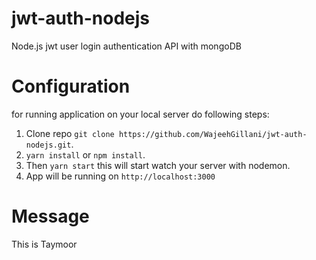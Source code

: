 # jwt-auth-nodejs

Node.js jwt user login authentication API with mongoDB

# Configuration

for running application on your local server do following steps:

1. Clone repo `git clone https://github.com/WajeehGillani/jwt-auth-nodejs.git`.
2. `yarn install` or `npm install`.
3. Then `yarn start` this will start watch your server with nodemon.
4. App will be running on `http://localhost:3000`

# Message

This is Taymoor
